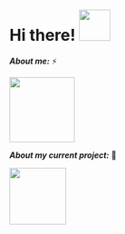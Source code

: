 # Hi there! <img src=https://user-images.githubusercontent.com/80325042/173486588-8ef1cd4e-46cd-45a0-ad5b-960cb4a90686.gif width="55" />
***About me:*** ⚡

<img src=https://user-images.githubusercontent.com/80325042/190944990-b73f7007-bc6b-4d1a-9fe3-ac80470b9e45.gif width="115" />

***About my current project:*** 🧰

<img src=https://user-images.githubusercontent.com/80325042/190947195-f28fa9f4-71c8-4280-8a26-8747fac58791.gif width="100" />
